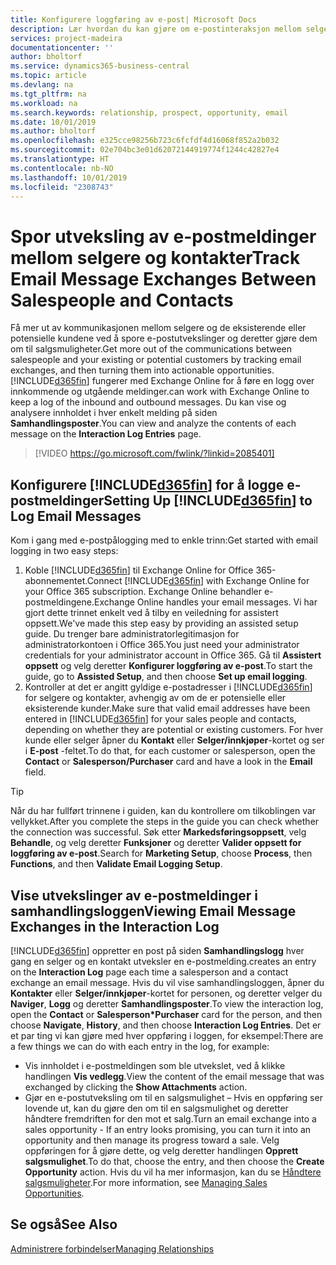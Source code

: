 ```yaml
---
title: Konfigurere loggføring av e-post| Microsoft Docs
description: Lær hvordan du kan gjøre om e-postinteraksjon mellom selgere og kunder til reelle salgsmuligheter.
services: project-madeira
documentationcenter: ''
author: bholtorf
ms.service: dynamics365-business-central
ms.topic: article
ms.devlang: na
ms.tgt_pltfrm: na
ms.workload: na
ms.search.keywords: relationship, prospect, opportunity, email
ms.date: 10/01/2019
ms.author: bholtorf
ms.openlocfilehash: e325cce98256b723c6fcfdf4d16068f852a2b032
ms.sourcegitcommit: 02e704bc3e01d62072144919774f1244c42827e4
ms.translationtype: HT
ms.contentlocale: nb-NO
ms.lasthandoff: 10/01/2019
ms.locfileid: "2308743"
---
```

# <a name="track-email-message-exchanges-between-salespeople-and-contacts"></a><span data-ttu-id="ff07d-103">Spor utveksling av e-postmeldinger mellom selgere og kontakter</span><span class="sxs-lookup"><span data-stu-id="ff07d-103">Track Email Message Exchanges Between Salespeople and Contacts</span></span>
<span data-ttu-id="ff07d-104">Få mer ut av kommunikasjonen mellom selgere og de eksisterende eller potensielle kundene ved å spore e-postutvekslinger og deretter gjøre dem om til salgsmuligheter.</span><span class="sxs-lookup"><span data-stu-id="ff07d-104">Get more out of the communications between salespeople and your existing or potential customers by tracking email exchanges, and then turning them into actionable opportunities.</span></span> [!INCLUDE[d365fin](includes/d365fin_md.md)] <span data-ttu-id="ff07d-105">fungerer med Exchange Online for å føre en logg over innkommende og utgående meldinger.</span><span class="sxs-lookup"><span data-stu-id="ff07d-105">can work with Exchange Online to keep a log of the inbound and outbound messages.</span></span> <span data-ttu-id="ff07d-106">Du kan vise og analysere innholdet i hver enkelt melding på siden **Samhandlingsposter**.</span><span class="sxs-lookup"><span data-stu-id="ff07d-106">You can view and analyze the contents of each message on the **Interaction Log Entries** page.</span></span>

> [!VIDEO https://go.microsoft.com/fwlink/?linkid=2085401]

## <a name="setting-up-included365finincludesd365fin_mdmd-to-log-email-messages"></a><span data-ttu-id="ff07d-107">Konfigurere [!INCLUDE[d365fin](includes/d365fin_md.md)] for å logge e-postmeldinger</span><span class="sxs-lookup"><span data-stu-id="ff07d-107">Setting Up [!INCLUDE[d365fin](includes/d365fin_md.md)] to Log Email Messages</span></span>
<span data-ttu-id="ff07d-108">Kom i gang med e-postpålogging med to enkle trinn:</span><span class="sxs-lookup"><span data-stu-id="ff07d-108">Get started with email logging in two easy steps:</span></span>

1. <span data-ttu-id="ff07d-109">Koble [!INCLUDE[d365fin](includes/d365fin_md.md)] til Exchange Online for Office 365-abonnementet.</span><span class="sxs-lookup"><span data-stu-id="ff07d-109">Connect [!INCLUDE[d365fin](includes/d365fin_md.md)] with Exchange Online for your Office 365 subscription.</span></span> <span data-ttu-id="ff07d-110">Exchange Online behandler e-postmeldingene.</span><span class="sxs-lookup"><span data-stu-id="ff07d-110">Exchange Online handles your email messages.</span></span> <span data-ttu-id="ff07d-111">Vi har gjort dette trinnet enkelt ved å tilby en veiledning for assistert oppsett.</span><span class="sxs-lookup"><span data-stu-id="ff07d-111">We've made this step easy by providing an assisted setup guide.</span></span> <span data-ttu-id="ff07d-112">Du trenger bare administratorlegitimasjon for administratorkontoen i Office 365.</span><span class="sxs-lookup"><span data-stu-id="ff07d-112">You just need your administrator credentials for your administrator account in Office 365.</span></span> <span data-ttu-id="ff07d-113">Gå til **Assistert oppsett** og velg deretter **Konfigurer loggføring av e-post**.</span><span class="sxs-lookup"><span data-stu-id="ff07d-113">To start the guide, go to **Assisted Setup**, and then choose **Set up email logging**.</span></span> 
2. <span data-ttu-id="ff07d-114">Kontroller at det er angitt gyldige e-postadresser i [!INCLUDE[d365fin](includes/d365fin_md.md)] for selgere og kontakter, avhengig av om de er potensielle eller eksisterende kunder.</span><span class="sxs-lookup"><span data-stu-id="ff07d-114">Make sure that valid email addresses have been entered in [!INCLUDE[d365fin](includes/d365fin_md.md)] for your sales people and contacts, depending on whether they are potential or existing customers.</span></span> <span data-ttu-id="ff07d-115">For hver kunde eller selger åpner du **Kontakt** eller **Selger/innkjøper**-kortet og ser i **E-post** -feltet.</span><span class="sxs-lookup"><span data-stu-id="ff07d-115">To do that, for each customer or salesperson, open the **Contact** or **Salesperson/Purchaser** card and have a look in the **Email** field.</span></span>

> [!Tip]
> <span data-ttu-id="ff07d-116">Når du har fullført trinnene i guiden, kan du kontrollere om tilkoblingen var vellykket.</span><span class="sxs-lookup"><span data-stu-id="ff07d-116">After you complete the steps in the guide you can check whether the connection was successful.</span></span> <span data-ttu-id="ff07d-117">Søk etter **Markedsføringsoppsett**, velg **Behandle**, og velg deretter **Funksjoner** og deretter **Valider oppsett for loggføring av e-post**.</span><span class="sxs-lookup"><span data-stu-id="ff07d-117">Search for **Marketing Setup**, choose **Process**, then **Functions**, and then **Validate Email Logging Setup**.</span></span>

## <a name="viewing-email-message-exchanges-in-the-interaction-log"></a><span data-ttu-id="ff07d-118">Vise utvekslinger av e-postmeldinger i samhandlingsloggen</span><span class="sxs-lookup"><span data-stu-id="ff07d-118">Viewing Email Message Exchanges in the Interaction Log</span></span>
[!INCLUDE[d365fin](includes/d365fin_md.md)] <span data-ttu-id="ff07d-119">oppretter en post på siden **Samhandlingslogg** hver gang en selger og en kontakt utveksler en e-postmelding.</span><span class="sxs-lookup"><span data-stu-id="ff07d-119">creates an entry on the **Interaction Log** page each time a salesperson and a contact exchange an email message.</span></span> <span data-ttu-id="ff07d-120">Hvis du vil vise samhandlingsloggen, åpner du **Kontakter** eller **Selger/innkjøper**-kortet for personen, og deretter velger du **Naviger**, **Logg** og deretter **Samhandlingsposter**.</span><span class="sxs-lookup"><span data-stu-id="ff07d-120">To view the interaction log, open the **Contact** or **Salesperson\*Purchaser** card for the person, and then choose **Navigate**, **History**, and then choose **Interaction Log Entries**.</span></span> <span data-ttu-id="ff07d-121">Det er et par ting vi kan gjøre med hver oppføring i loggen, for eksempel:</span><span class="sxs-lookup"><span data-stu-id="ff07d-121">There are a few things we can do with each entry in the log, for example:</span></span>

* <span data-ttu-id="ff07d-122">Vis innholdet i e-postmeldingen som ble utvekslet, ved å klikke handlingen **Vis vedlegg**.</span><span class="sxs-lookup"><span data-stu-id="ff07d-122">View the content of the email message that was exchanged by clicking the **Show Attachments** action.</span></span>
* <span data-ttu-id="ff07d-123">Gjør en e-postutveksling om til en salgsmulighet – Hvis en oppføring ser lovende ut, kan du gjøre den om til en salgsmulighet og deretter håndtere fremdriften for den mot et salg.</span><span class="sxs-lookup"><span data-stu-id="ff07d-123">Turn an email exchange into a sales opportunity - If an entry looks promising, you can turn it into an opportunity and then manage its progress toward a sale.</span></span> <span data-ttu-id="ff07d-124">Velg oppføringen for å gjøre dette, og velg deretter handlingen **Opprett salgsmulighet**.</span><span class="sxs-lookup"><span data-stu-id="ff07d-124">To do that, choose the entry, and then choose the **Create Opportunity** action.</span></span> <span data-ttu-id="ff07d-125">Hvis du vil ha mer informasjon, kan du se [Håndtere salgsmuligheter](marketing-manage-sales-opportunities.md).</span><span class="sxs-lookup"><span data-stu-id="ff07d-125">For more information, see [Managing Sales Opportunities](marketing-manage-sales-opportunities.md).</span></span>

## <a name="see-also"></a><span data-ttu-id="ff07d-126">Se også</span><span class="sxs-lookup"><span data-stu-id="ff07d-126">See Also</span></span>
[<span data-ttu-id="ff07d-127">Administrere forbindelser</span><span class="sxs-lookup"><span data-stu-id="ff07d-127">Managing Relationships</span></span>](marketing-relationship-management.md)

